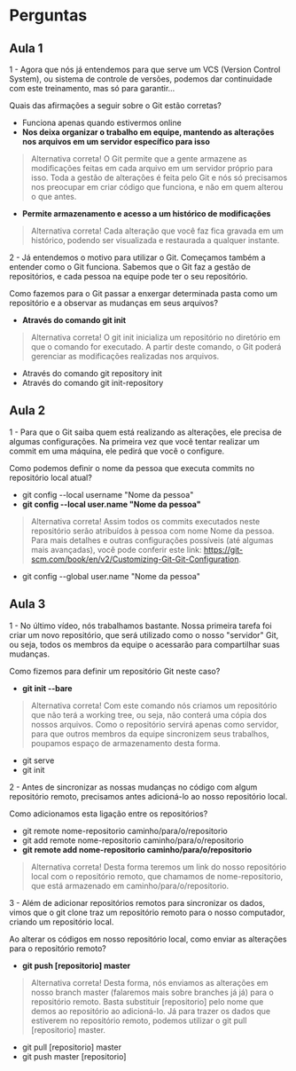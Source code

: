 # Perguntas

## Aula 1

1 - Agora que nós já entendemos para que serve um VCS (Version Control System), ou sistema de controle de versões, podemos dar continuidade com este treinamento, mas só para garantir...

Quais das afirmações a seguir sobre o Git estão corretas?

- Funciona apenas quando estivermos online
- __Nos deixa organizar o trabalho em equipe, mantendo as alterações nos arquivos em um servidor específico para isso__

> Alternativa correta! O Git permite que a gente armazene as modificações feitas em cada arquivo em um servidor próprio para isso. Toda a gestão de alterações é feita pelo Git e nós só precisamos nos preocupar em criar código que funciona, e não em quem alterou o que antes.

- __Permite armazenamento e acesso a um histórico de modificações__

> Alternativa correta! Cada alteração que você faz fica gravada em um histórico, podendo ser visualizada e restaurada a qualquer instante.

2 - Já entendemos o motivo para utilizar o Git. Começamos também a entender como o Git funciona. Sabemos que o Git faz a gestão de repositórios, e cada pessoa na equipe pode ter o seu repositório.

Como fazemos para o Git passar a enxergar determinada pasta como um repositório e a observar as mudanças em seus arquivos?

- __Através do comando git init__

> Alternativa correta! O git init inicializa um repositório no diretório em que o comando for executado. A partir deste comando, o Git poderá gerenciar as modificações realizadas nos arquivos.

- Através do comando git repository init
- Através do comando git init-repository

## Aula 2

1 - Para que o Git saiba quem está realizando as alterações, ele precisa de algumas configurações. Na primeira vez que você tentar realizar um commit em uma máquina, ele pedirá que você o configure.

Como podemos definir o nome da pessoa que executa commits no repositório local atual?

- git config --local username "Nome da pessoa"
- __git config --local user.name "Nome da pessoa"__

> Alternativa correta! Assim todos os commits executados neste repositório serão atribuídos à pessoa com nome Nome da pessoa. Para mais detalhes e outras configurações possíveis (até algumas mais avançadas), você pode conferir este link: <https://git-scm.com/book/en/v2/Customizing-Git-Git-Configuration>.

- git config --global user.name "Nome da pessoa"

## Aula 3

1 - No último vídeo, nós trabalhamos bastante. Nossa primeira tarefa foi criar um novo repositório, que será utilizado como o nosso "servidor" Git, ou seja, todos os membros da equipe o acessarão para compartilhar suas mudanças.

Como fizemos para definir um repositório Git neste caso?

- __git init --bare__

> Alternativa correta! Com este comando nós criamos um repositório que não terá a working tree, ou seja, não conterá uma cópia dos nossos arquivos. Como o repositório servirá apenas como servidor, para que outros membros da equipe sincronizem seus trabalhos, poupamos espaço de armazenamento desta forma.

- git serve
- git init

2 - Antes de sincronizar as nossas mudanças no código com algum repositório remoto, precisamos antes adicioná-lo ao nosso repositório local.

Como adicionamos esta ligação entre os repositórios?

- git remote nome-repositorio caminho/para/o/repositorio
- git add remote nome-repositorio caminho/para/o/repositorio
- __git remote add nome-repositorio caminho/para/o/repositorio__

> Alternativa correta! Desta forma teremos um link do nosso repositório local com o repositório remoto, que chamamos de nome-repositorio, que está armazenado em caminho/para/o/repositorio.

3 - Além de adicionar repositórios remotos para sincronizar os dados, vimos que o git clone traz um repositório remoto para o nosso computador, criando um repositório local.

Ao alterar os códigos em nosso repositório local, como enviar as alterações para o repositório remoto?

- __git push [repositorio] master__

> Alternativa correta! Desta forma, nós enviamos as alterações em nosso branch master (falaremos mais sobre branches já já) para o repositório remoto. Basta substituir [repositorio] pelo nome que demos ao repositório ao adicioná-lo. Já para trazer os dados que estiverem no repositório remoto, podemos utilizar o git pull [repositorio] master.

- git pull [repositorio] master
- git push master [repositorio]